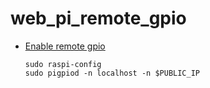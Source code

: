 # web_pi_remote_gpio


* [Enable remote gpio](https://gpiozero.readthedocs.io/en/stable/remote_gpio.html)
    ```
    sudo raspi-config
    sudo pigpiod -n localhost -n $PUBLIC_IP
    ```
